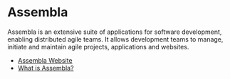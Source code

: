 # Assembla

Assembla is an extensive suite of applications for software development, enabling distributed agile teams. It allows development teams to manage, initiate and maintain agile projects, applications and websites.

- [Assembla Website](https://get.assembla.com/projects/)
- [What is Assembla?](https://www.selecthub.com/project-management-software/assembla)